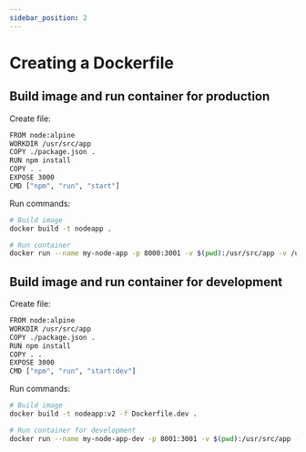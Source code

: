 ```yaml
---
sidebar_position: 2
---
```


# Creating a Dockerfile

## Build image and run container for production

Create file:
```bash title="Dockerfile"
FROM node:alpine
WORKDIR /usr/src/app
COPY ./package.json .
RUN npm install
COPY . .
EXPOSE 3000
CMD ["npm", "run", "start"]
```

Run commands:
```bash
# Build image
docker build -t nodeapp .

# Run container
docker run --name my-node-app -p 8000:3001 -v $(pwd):/usr/src/app -v /usr/src/app/node_modules nodeapp
```

## Build image and run container for development

Create file:
```bash title="Dockerfile.dev"
FROM node:alpine
WORKDIR /usr/src/app
COPY ./package.json .
RUN npm install
COPY . .
EXPOSE 3000
CMD ["npm", "run", "start:dev"]
```

Run commands:
```bash
# Build image
docker build -t nodeapp:v2 -f Dockerfile.dev .

# Run container for development
docker run --name my-node-app-dev -p 8001:3001 -v $(pwd):/usr/src/app -v /usr/src/app/node_modules nodeapp:v2
```